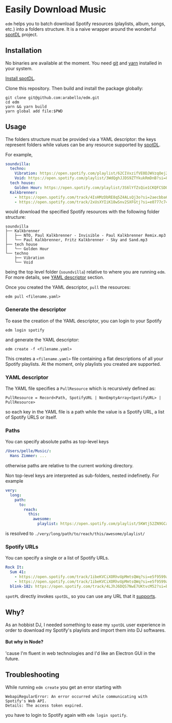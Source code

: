 # Easily Download Music

`edm` helps you to batch download Spotify resources (playlists, album, songs, etc.) into a folders structure. It is a naive wrapper around the wonderful [spotDL](https://github.com/spotDL/spotify-downloader) project.

## Installation

No binaries are available at the moment. You need [git](https://git-scm.com/) and [yarn](https://yarnpkg.com/) installed in your system.

[Install spotDL](https://github.com/spotDL/spotify-downloader#installation).

Clone this repository. Then build and install the package globally:

```shell
git clone git@github.com:arabello/edm.git
cd edm
yarn && yarn build
yarn global add file:$PWD
```

## Usage

The folders structure must be provided via a YAML descriptor: the keys represent folders while values can be any resource supported by [spotDL](https://github.com/spotDL/spotify-downloader).

For example,

```yaml
soundvilla:
  techno:
    Vibration: https://open.spotify.com/playlist/62CIVxzifVE0DJWVzqOej2?si=35e1e60d854d4ffe
    Void: https://open.spotify.com/playlist/3WdQghJJDS9ZTYkukRmDnB?si=81ba1e30d5804bfe
  tech house:
    Golden Hour: https://open.spotify.com/playlist/3S6lYfZsQie1CKQFCSDONL?si=6cc6e42c8c7b4ea4
  Kalkbrenner:
    - https://open.spotify.com/track/4IsHMzDbRE8q5Z4ALsQj3o?si=2aecbba690c14bd6
    - https://open.spotify.com/track/2xUsXYIiK18wSnv2SXFGtj?si=e0777c746315405b
```

would download the specified Spotify resources with the following folder structure:

```
soundvilla
├── Kalkbrenner
│   ├── NTO, Paul Kalkbrenner - Invisible - Paul Kalkbrenner Remix.mp3
│   └── Paul Kalkbrenner, Fritz Kalkbrenner - Sky and Sand.mp3
├── tech house
│   └── Golden Hour
└── techno
    ├── Vibration
    └── Void
```

being the top level folder (`soundvilla`) relative to where you are running `edm`.
For more details, see [YAML descriptor](#yaml-descriptor) section.

Once you created the YAML descriptor, `pull` the resources:

```
edm pull <filename.yaml>
```

### Generate the descriptor

To ease the creation of the YAML descriptor, you can login to your Spotify

```
edm login spotify
```

and generate the YAML descriptor:

```
edm create -f <filename.yaml>
```

This creates a `<filename.yaml>` file containing a flat descriptions of all your
Spotify playlists. At the moment, only playlists you created are supported.

### YAML descriptor

The YAML file specifies a `PullResource` which is recursively defined as:

```plaintext
PullResource = Record<Path, SpotifyURL | NonEmptyArray<SpotifyURL> | PullResource>
```

so each key in the YAML file is a path while the value is a Spotify URL, a list of Spotify URLS or itself.

### Paths

You can specify absolute paths as top-level keys

```yaml
/Users/pelle/Music/:
  Hans Zimmer: ...
```

otherwise paths are relative to the current working directory.

Non top-level keys are interpreted as sub-folders, nested indefinetly. For example

```yaml
very:
  long:
    path:
      to:
        reach:
          this:
            awesome:
              playlist: https://open.spotify.com/playlist/5KWtj52ZN9GCaGmU8qncrw?si=8512d53fa4084d72
```

is resolved to `./very/long/path/to/reach/this/awesome/playlist/`

### Spotify URLs

You can specify a single or a list of Spotify URLs.

```yaml
Rock It:
  Sum 41:
    - https://open.spotify.com/track/1ibeKVCiXORhvUpMmtsQWq?si=e5f9599a39424426
    - https://open.spotify.com/track/1ibeKVCiXORhvUpMmtsQWq?si=e5f9599a39424426
  blink-182: https://open.spotify.com/track/4LJhJ6DQS7NwE7UKtvcM52?si=b0ed7ce319804e13
```

`spotPL` directly invokes `spotDL`, so you can use any URL that it [supports](https://github.com/spotDL/spotify-downloader#usage).

## Why?

As an hobbist DJ, I needed something to ease my `spotDL` user experience in order to download my Spotify's playlists and import them into DJ softwares.

#### But why in Node?

'cause I'm fluent in web technologies and I'd like an Electron GUI in the future.

## Troubleshooting

While running `edm create` you get an error starting with

```
WebapiRegularError: An error occurred while communicating with Spotify's Web API.
Details: The access token expired.
```

you have to login to Spotify again with `edm login spotify`.
